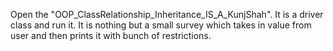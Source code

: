 Open the "OOP_ClassRelationship_Inheritance_IS_A_KunjShah". It is a driver class and run it. 
It is nothing but a small survey which takes in value from user and then prints it with bunch of restrictions.
